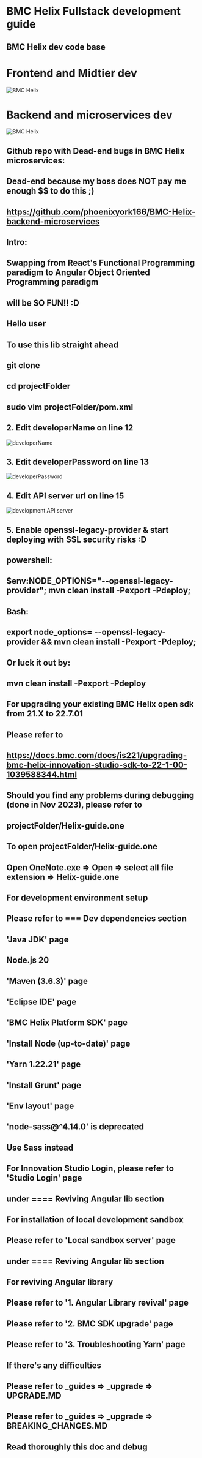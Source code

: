# BMC Helix Fullstack development guide
##
## BMC Helix dev code base
# Frontend and Midtier dev
![BMC Helix](https://i.ytimg.com/vi/rjjiLZgRU5Q/maxresdefault.jpg)
##
# Backend and microservices dev
![BMC Helix](https://docs.bmc.com/docs/brid213/files/1046256488/1046256489/21/1697790371858/Architecture+diagram.png)
##
## Github repo with Dead-end bugs in BMC Helix microservices:
## Dead-end because my boss does NOT pay me enough $$ to do this ;)
## https://github.com/phoenixyork166/BMC-Helix-backend-microservices
##
## Intro:
## Swapping from React's Functional Programming paradigm to Angular Object Oriented Programming paradigm
## will be SO FUN!! :D
##
## Hello user
## To use this lib straight ahead
## git clone <thisRepo>
## cd projectFolder
## sudo vim projectFolder/pom.xml
## 2. Edit developerName on line 12
![developerName](https://scontent.fhkg4-1.fna.fbcdn.net/v/t39.30808-6/416090034_10160848900003604_9200986974798904940_n.jpg?_nc_cat=108&ccb=1-7&_nc_sid=3635dc&_nc_ohc=09xvgL28pskAX_v26ag&_nc_ht=scontent.fhkg4-1.fna&oh=00_AfAaW46sos6PU91BWZXdi5CuvGe9U2PpU5sBXrS-4Cr-5A&oe=6597E68C)
## 3. Edit developerPassword on line 13
![developerPassword](https://scontent.fhkg4-1.fna.fbcdn.net/v/t39.30808-6/416082004_10160848900333604_6567304524044656725_n.jpg?_nc_cat=110&ccb=1-7&_nc_sid=3635dc&_nc_ohc=odry1V2n3kcAX8UBA_F&_nc_ht=scontent.fhkg4-1.fna&oh=00_AfA4pPrvY3_cy7XvelUZUpBOQNeBSNeG-o_yPy6XqyEIcw&oe=65983F44)
## 4. Edit API server url on line 15
![development API server](https://scontent.fhkg4-2.fna.fbcdn.net/v/t39.30808-6/416095627_10160848901033604_8327992667750738361_n.jpg?_nc_cat=104&ccb=1-7&_nc_sid=3635dc&_nc_ohc=bzqq8ONajswAX-3jLni&_nc_ht=scontent.fhkg4-2.fna&oh=00_AfBYb0cbe_kRZa19CY8k2ejsO8pRTzBze7jfXzI5t3TjFQ&oe=65967446)
## 5. Enable openssl-legacy-provider & start deploying with SSL security risks :D
## powershell: 
## $env:NODE_OPTIONS="--openssl-legacy-provider"; mvn clean install -Pexport -Pdeploy;
## Bash: 
## export node_options= --openssl-legacy-provider && mvn clean install -Pexport -Pdeploy;

## Or luck it out by:
## mvn clean install -Pexport -Pdeploy

## For upgrading your existing BMC Helix open sdk from 21.X to 22.7.01 
## Please refer to 
## https://docs.bmc.com/docs/is221/upgrading-bmc-helix-innovation-studio-sdk-to-22-1-00-1039588344.html
## Should you find any problems during debugging (done in Nov 2023), please refer to 
## projectFolder/Helix-guide.one
## To open projectFolder/Helix-guide.one
## Open OneNote.exe => Open => select all file extension => Helix-guide.one

## For development environment setup
## Please refer to === Dev dependencies section
## 'Java JDK' page
## Node.js 20
## 'Maven (3.6.3)' page
## 'Eclipse IDE' page
## 'BMC Helix Platform SDK' page
## 'Install Node (up-to-date)' page
## 'Yarn 1.22.21' page
## 'Install Grunt' page
## 'Env layout' page
## 'node-sass@^4.14.0' is deprecated
## Use Sass instead

## For Innovation Studio Login, please refer to 'Studio Login' page 
## under ==== Reviving Angular lib section

## For installation of local development sandbox
## Please refer to 'Local sandbox server' page 
## under ==== Reviving Angular lib section

## For reviving Angular library
## Please refer to '1. Angular Library revival' page
## Please refer to '2. BMC SDK upgrade' page
## Please refer to '3. Troubleshooting Yarn' page

## If there's any difficulties
## Please refer to _guides => _upgrade => UPGRADE.MD
## Please refer to _guides => _upgrade => BREAKING_CHANGES.MD
## Read thoroughly this doc and debug
